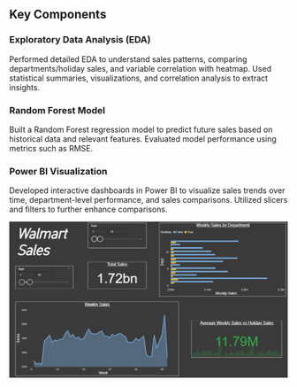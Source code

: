 ## Key Components

### Exploratory Data Analysis (EDA)
Performed detailed EDA to understand sales patterns, comparing departments/holiday sales, and variable correlation with heatmap. 
Used statistical summaries, visualizations, and correlation analysis to extract insights.

### Random Forest Model
Built a Random Forest regression model to predict future sales based on historical data and relevant features. Evaluated model performance using metrics such as RMSE.

### Power BI Visualization
Developed interactive dashboards in Power BI to visualize sales trends over time, department-level performance, and sales comparisons.
Utilized slicers and filters to further enhance comparisons.

![Alt Text](walmart_sales_powerbi.png)
